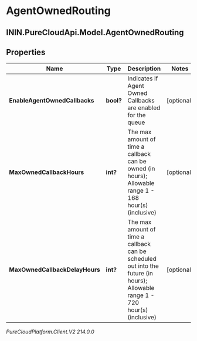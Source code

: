 # AgentOwnedRouting

## ININ.PureCloudApi.Model.AgentOwnedRouting

## Properties

|Name | Type | Description | Notes|
|------------ | ------------- | ------------- | -------------|
| **EnableAgentOwnedCallbacks** | **bool?** | Indicates if Agent Owned Callbacks are enabled for the queue | [optional] |
| **MaxOwnedCallbackHours** | **int?** | The max amount of time a callback can be owned (in hours); Allowable range 1 - 168 hour(s) (inclusive) | [optional] |
| **MaxOwnedCallbackDelayHours** | **int?** | The max amount of time a callback can be scheduled out into the future (in hours); Allowable range 1 - 720 hour(s) (inclusive) | [optional] |



_PureCloudPlatform.Client.V2 214.0.0_
